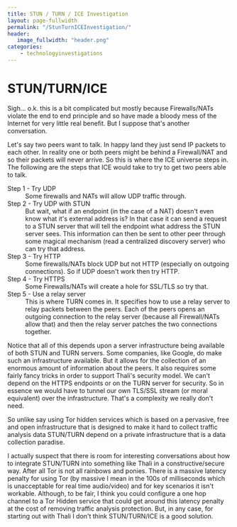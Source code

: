 ```yaml
---
title: STUN / TURN / ICE Investigation
layout: page-fullwidth
permalink: "/StunTurnICEInvestigation/"
header:
   image_fullwidth: "header.png"
categories:
    - technologyinvestigations
---
```


# STUN/TURN/ICE

Sigh... o.k. this is a bit complicated but mostly because Firewalls/NATs violate the end to end principle and so have made a bloody mess of the Internet for very little real benefit. But I suppose that's another conversation.

Let's say two peers want to talk. In happy land they just send IP packets to each other. In reality one or both peers might be behind a Firewall/NAT and so their packets will never arrive. So this is where the ICE universe steps in. The following are the steps that ICE would take to try to get two peers able to talk.

<dl>

<dt>Step 1 - Try UDP</dt>

<dd>Some firewalls and NATs will allow UDP traffic through.</dd>

<dt>Step 2 - Try UDP with STUN</dt>

<dd>
But wait, what if an endpoint (in the case of a NAT) doesn't even know what it's external address is? In that case it can send a request to a STUN server that will tell the endpoint what address the STUN server sees. This information can then be sent to other peer through some magical mechanism (read a centralized discovery server) who can try that address.
</dd>

<dt>Step 3 - Try HTTP</dt>

<dd>Some firewalls/NATs block UDP but not HTTP (especially on outgoing connections). So if UDP doesn't work then try HTTP.</dd>

<dt>Step 4 - Try HTTPS</dt>

<dd>Some Firewalls/NATs will create a hole for SSL/TLS so try that.</dd>

<dt>Step 5 - Use a relay server</dt>

<dd>
This is where TURN comes in. It specifies how to use a relay server to relay packets between the peers. Each of the peers opens an outgoing connection to the relay server (because all Firewall/NATs allow that) and then the relay server patches the two connections together.
</dd>

</dl>

Notice that all of this depends upon a server infrastructure being available of both STUN and TURN servers. Some companies, like Google, do make such an infrastructure available. But it allows for the collection of an enormous amount of information about the peers. It also requires some fairly fancy tricks in order to support Thali's security model. We can't depend on the HTTPS endpoints or on the TURN server for security. So in essence we would have to tunnel our own TLS/SSL stream (or moral equivalent) over the infrastructure. That's a complexity we really don't need.

So unlike say using Tor hidden services which is based on a pervasive, free and open infrastructure that is designed to make it hard to collect traffic analysis data STUN/TURN depend on a private infrastructure that is a data collection paradise.

I actually suspect that there is room for interesting conversations about how to integrate STUN/TURN into something like Thali in a constructive/secure way. After all Tor is not all rainbows and ponies. There is a massive latency penalty for using Tor (by massive I mean in the 100s of milliseconds which is unacceptable for real time audio/video) and for key scenarios it isn't workable. Although, to be fair, I think you could configure a one hop channel to a Tor Hidden service that could get around this latency penalty at the cost of removing traffic analysis protection. But, in any case, for starting out with Thali I don't think STUN/TURN/ICE is a good solution.
